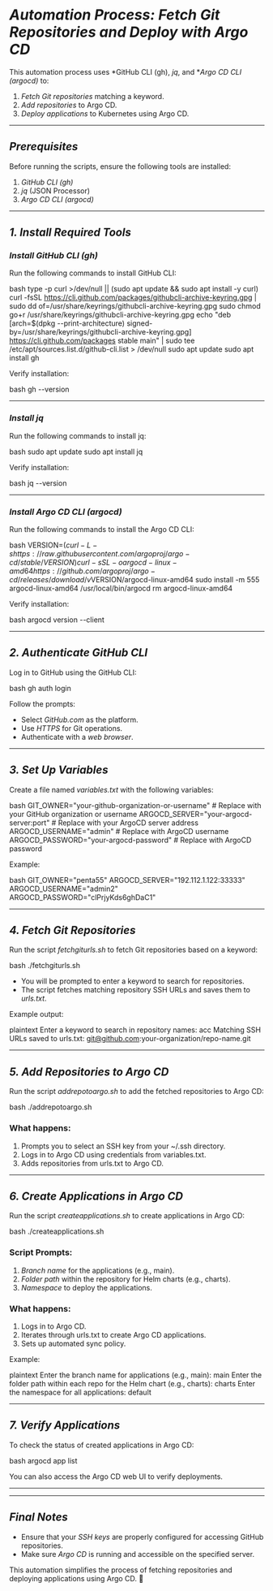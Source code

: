 # *Automation Process: Fetch Git Repositories and Deploy with Argo CD*

This automation process uses *GitHub CLI (gh), *jq*, and **Argo CD CLI (argocd)* to:

1. *Fetch Git repositories* matching a keyword.
2. *Add repositories* to Argo CD.
3. *Deploy applications* to Kubernetes using Argo CD.

---

## *Prerequisites*

Before running the scripts, ensure the following tools are installed:

1. *GitHub CLI (gh)*
2. *jq* (JSON Processor)
3. *Argo CD CLI (argocd)*

---

## *1. Install Required Tools*

### *Install GitHub CLI (gh)*

Run the following commands to install GitHub CLI:

bash
type -p curl >/dev/null || (sudo apt update && sudo apt install -y curl)
curl -fsSL https://cli.github.com/packages/githubcli-archive-keyring.gpg | sudo dd of=/usr/share/keyrings/githubcli-archive-keyring.gpg
sudo chmod go+r /usr/share/keyrings/githubcli-archive-keyring.gpg
echo "deb [arch=$(dpkg --print-architecture) signed-by=/usr/share/keyrings/githubcli-archive-keyring.gpg] https://cli.github.com/packages stable main" | sudo tee /etc/apt/sources.list.d/github-cli.list > /dev/null
sudo apt update
sudo apt install gh


Verify installation:

bash
gh --version


---

### *Install jq*

Run the following commands to install jq:

bash
sudo apt update
sudo apt install jq


Verify installation:

bash
jq --version


---

### *Install Argo CD CLI (argocd)*

Run the following commands to install the Argo CD CLI:

bash
VERSION=$(curl -L -s https://raw.githubusercontent.com/argoproj/argo-cd/stable/VERSION)
curl -sSL -o argocd-linux-amd64 https://github.com/argoproj/argo-cd/releases/download/v$VERSION/argocd-linux-amd64
sudo install -m 555 argocd-linux-amd64 /usr/local/bin/argocd
rm argocd-linux-amd64


Verify installation:

bash
argocd version --client


---

## *2. Authenticate GitHub CLI*

Log in to GitHub using the GitHub CLI:

bash
gh auth login


Follow the prompts:

- Select *GitHub.com* as the platform.
- Use *HTTPS* for Git operations.
- Authenticate with a *web browser*.

---

## *3. Set Up Variables*

Create a file named *variables.txt* with the following variables:

bash
GIT_OWNER="your-github-organization-or-username"  # Replace with your GitHub organization or username
ARGOCD_SERVER="your-argocd-server:port"           # Replace with your ArgoCD server address
ARGOCD_USERNAME="admin"                           # Replace with ArgoCD username
ARGOCD_PASSWORD="your-argocd-password"            # Replace with ArgoCD password


Example:

bash
GIT_OWNER="penta55"
ARGOCD_SERVER="192.112.1.122:33333"
ARGOCD_USERNAME="admin2"
ARGOCD_PASSWORD="clPrjyKds6ghDaC1"


---

## *4. Fetch Git Repositories*

Run the script *fetchgiturls.sh* to fetch Git repositories based on a keyword:

bash
./fetchgiturls.sh


- You will be prompted to enter a keyword to search for repositories.
- The script fetches matching repository SSH URLs and saves them to *urls.txt*.

Example output:

plaintext
Enter a keyword to search in repository names: acc
Matching SSH URLs saved to urls.txt:
git@github.com:your-organization/repo-name.git


---

## *5. Add Repositories to Argo CD*

Run the script *addrepotoargo.sh* to add the fetched repositories to Argo CD:

bash
./addrepotoargo.sh


### What happens:
1. Prompts you to select an SSH key from your ~/.ssh directory.
2. Logs in to Argo CD using credentials from variables.txt.
3. Adds repositories from urls.txt to Argo CD.

---

## *6. Create Applications in Argo CD*

Run the script *createapplications.sh* to create applications in Argo CD:

bash
./createapplications.sh


### Script Prompts:
1. *Branch name* for the applications (e.g., main).
2. *Folder path* within the repository for Helm charts (e.g., charts).
3. *Namespace* to deploy the applications.

### What happens:
1. Logs in to Argo CD.
2. Iterates through urls.txt to create Argo CD applications.
3. Sets up automated sync policy.

Example:

plaintext
Enter the branch name for applications (e.g., main): main
Enter the folder path within each repo for the Helm chart (e.g., charts): charts
Enter the namespace for all applications: default


---

## *7. Verify Applications*

To check the status of created applications in Argo CD:

bash
argocd app list


You can also access the Argo CD web UI to verify deployments.

---


---

## *Final Notes*

- Ensure that your *SSH keys* are properly configured for accessing GitHub repositories.
- Make sure *Argo CD* is running and accessible on the specified server.

This automation simplifies the process of fetching repositories and deploying applications using Argo CD. 🚀